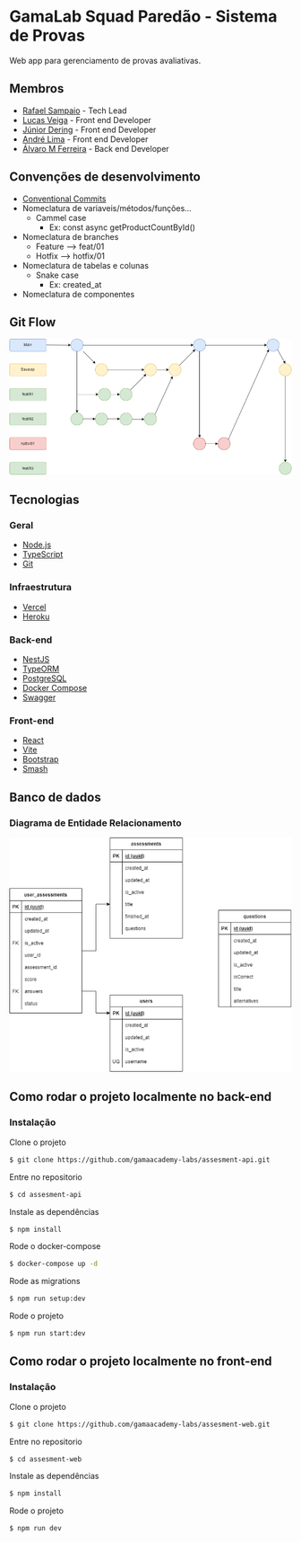 # GamaLab Squad Paredão - Sistema de Provas

Web app para gerenciamento de provas avaliativas.

## Membros

- [Rafael Sampaio](https://github.com/sampaiorafael) - Tech Lead
- [Lucas Veiga](https://github.com/lucasveigaa) - Front end Developer
- [Júnior Dering](https://github.com/orloke) - Front end Developer
- [André Lima](https://github.com/andresdslima) - Front end Developer
- [Álvaro M Ferreira](https://github.com/alvaroaxsmith) - Back end Developer

## Convenções de desenvolvimento

- [Conventional Commits](https://www.conventionalcommits.org/en/v1.0.0/)
- Nomeclatura de variaveis/métodos/funções...
  - Cammel case
    - Ex: const async getProductCountById()
- Nomeclatura de branches
  - Feature --> feat/01
  - Hotfix --> hotfix/01
- Nomeclatura de tabelas e colunas
  - Snake case
    - Ex: created_at
- Nomeclatura de componentes  

## Git Flow
![plot](./docs//gitflow//git-flow.drawio.png)

## Tecnologias

### Geral

- [Node.js](https://nodejs.org/en/)
- [TypeScript](https://www.typescriptlang.org/)
- [Git](https://git-scm.com/)

### Infraestrutura
- [Vercel](https://vercel.com/)
- [Heroku](https://www.heroku.com/)

### Back-end
- [NestJS](https://nestjs.com/)
- [TypeORM](https://typeorm.io/#/)
- [PostgreSQL](https://www.postgresql.org/)
- [Docker Compose](https://docs.docker.com/compose/)
- [Swagger](https://swagger.io/)


### Front-end
- [React](https://pt-br.reactjs.org/)
- [Vite](https://vitejs.dev/)
- [Bootstrap](https://getbootstrap.com/)
- [Smash]()

## Banco de dados
### Diagrama de Entidade Relacionamento
![der](./docs//gitflow//db//der.drawio.png)

## Como rodar o projeto localmente no back-end

### Instalação

Clone o projeto

```bash
$ git clone https://github.com/gamaacademy-labs/assesment-api.git
```

Entre no repositorio

```bash
$ cd assesment-api
```
Instale as dependências

```bash
$ npm install
```
Rode o docker-compose

```bash
$ docker-compose up -d
```
Rode as migrations

```bash
$ npm run setup:dev
```
Rode o projeto

```bash
$ npm run start:dev
```
## Como rodar o projeto localmente no front-end

### Instalação

Clone o projeto

```bash
$ git clone https://github.com/gamaacademy-labs/assesment-web.git
```

Entre no repositorio

```bash
$ cd assesment-web
```
Instale as dependências

```bash
$ npm install
```
Rode o projeto

```bash
$ npm run dev
```